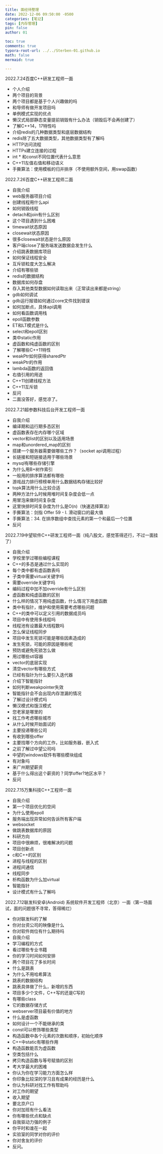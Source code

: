 ```yaml
---
title: 面经待整理
date: 2022-12-06 09:50:00 -0500
categories: [笔记]
tags: [内存管理]
pin: false
author: 01

toc: true
comments: true
typora-root-url: ../../Sterben-01.github.io
math: false
mermaid: true

---
```


2022.7.24百度C++研发工程师一面

- 个人介绍
- 两个项目的背景
- 两个项目都是基于个人兴趣做的吗
- 和导师有做开发项目吗
- 单例模式实现的优点
- 懒汉式局部静态变量提前销毁有什么办法（销毁后不会再创建了）
- 了解C++14，17特性吗
- 介绍redis的几种数据类型和底层数据结构
- redis除了五大数据类型，其他数据类型有了解吗
- HTTP访问流程
- HTTPs建立连接的过程
- int * 和const不同位置代表什么意思
- C++11左值右值和移动语义
- 手撕算法：使用模板的归并排序（不使用额外空间，用swap函数）

2022.7.26百度C++研发工程师二面

- 自我介绍
- web服务器项目介绍
- 创建线程用什么api
- 如何销毁线程
- detach和join有什么区别
- 这个项目遇到什么困难
- timewait状态原因
- closewait状态原因
- 很多closewait状态是什么原因
- 客户端close了服务端发送数据会发生什么
- 介绍跳表数据库项目
- 如何保证线程安全
- 互斥锁粒度大怎么解决
- 介绍有哪些锁
- redis的数据结构
- 数据库如何存盘
- 存入其他类型数据如何读取出来（正常读出来都是string）
- gdb如何调试
- gdb运行报错如何通过core文件找到错误
- 如何加断点，具体api调用
- 如何看函数调用栈
- epoll函数参数
- ET和LT模式是什么
- select和epoll区别
- 类中static作用
- 虚函数和纯虚函数的区别
- 了解哪些C++11特性
- weakPtr如何获得sharedPtr
- weakPtr的作用
- lambda函数的返回值
- 右值引用的用途
- C++11创建线程方法
- C++11互斥锁
- 反问
- 二面没答好，感觉凉了。

2022.7.21超参数科技后台开发工程师一面

- 自我介绍
- 编译期和运行期多态区别
- 虚函数表存在内存哪个区域
- vector和list的区别以及适用场景
- map和unordered_map的区别
- 搭建一个服务器需要做哪些工作？（socket api调用过程）
- 长链接和短链接适用于哪些场景
- mysql有哪些存储引擎
- 为什么用B+树作索引
- 一般用的排序算法都有哪些
- 游戏战力排行榜榜单用什么数据结构存储比较好
- topk算法用什么比较合适
- 两种方法什么时候用堆时间复杂度会低一点
- 用冒泡来做时间复杂度
- 这里快排时间复杂度为什么是O(n)（快速选择算法）
- 手撕算法：剑指 Offer 59 - I. 滑动窗口的最大值
- 手撕算法：34. 在排序数组中查找元素的第一个和最后一个位置
- 反问

2022.7.19中望软件C++研发工程师一面（纯八股文，感觉答得还行，不过一面挂了）

- 自我介绍
- 学校里学过哪些编程课程
- C++的多态是通过什么实现的
- 每个类中都有虚函数表吗
- 子类中需要virtual关键字吗
- 需要override关键字吗
- 编码过程中加不加override有什么区别
- 虚函数和纯虚函数的区别
- 什么样的情况下用纯虚函数，什么情况下用虚函数
- 类中有指针，维护和使用需要考虑哪些问题
- C++的类中可以定义引用的数据成员吗
- 项目中有使用多线程吗
- 线程池有设置最大线程数吗
- 怎么保证线程同步
- 项目中发生死锁可能是哪些因素造成的
- 发生死锁，可能的原因是哪些呢
- 预防或避免死锁怎么做
- 用过哪些stl容器
- vector的底层实现
- 清空vector有哪些方式
- 已经有指针为什么要引入迭代器
- 介绍下智能指针
- 如何判断weakpointer失效
- 智能指针会不会出现内存泄漏的情况
- 了解过设计模式吗
- 懒汉模式和饿汉模式
- 您老家是哪里的
- 找工作考虑哪些城市
- 从什么时候开始面试的
- 主要投递哪些公司
- 有收到哪些offer
- 主要找哪个方向的工作，比如服务器，嵌入式
- 之前了解过中望公司吗
- 中望的windows软件有哪些模块组成
- 有对象吗
- 来广州期望薪资
- 基于什么得出这个薪资的？同学offer?地区水平？
- 反问

2022.7.15万集科技C++工程师一面

- 自我介绍
- 第一个项目优化的空间
- 为什么使用epoll
- 服务端出现异常如何告诉所有客户端
- websocket
- 做跳表数据库的原因
- 科研方向
- 项目中很麻烦，很难解决的问题
- 项目创新点
- c和C++的区别
- 进程与线程的区别
- 进程间通信
- 线程同步
- 析构函数为什么加virtual
- 智能指针
- 设计模式有什么了解吗

2022.7.12联发科安卓(Android) 系统软件开发工程师（北京）一面（第一场面试，面的问题很不寻常，答得稀烂）

- 你对联发科的了解
- 你对台资公司的映像是什么
- 你对软件岗位有什么期待吗
- 自我介绍
- 学习编程的方式
- 看过哪些专业书籍
- 你的学习时间如何安排
- 两个项目花了多长时间
- 什么是跳表
- 为什么不用哈希算法
- 跳表的数据结构
- 跳表具体做了什么，新增的东西
- 项目多少个文件，C++写的还是C写的
- 有哪些class
- 它的数据存储方式
- webserver项目最有价值的地方
- 什么是虚函数
- 如何设计一个不能继承的类
- const可以修饰哪些类型
- 构造函数中各个元素的次数和顺序，初始化顺序
- C++中static有哪些作用
- 构造函数能否为虚函数
- 空类包括什么
- 拷贝构造函数与等号赋值的区别
- 考大学最大的困难
- 你认为你在学习能力方面怎么样
- 你印象比较深的学习且有成果的经历是什么
- 你认为科研对找工作有帮助吗
- 对工作的期望
- 收入期望
- 要北京户口
- 你对加班有什么看法
- 你有哪些优点和缺点
- 自我驱动力强的例子
- 你平时和谁在一起
- 实验室的同学对你的评价
- 你对舍友的评价
- 反问。
